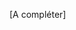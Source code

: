 
<!-- Begin @md_contact_organisation.md -->

[A compléter]

<!-- End @md_contact_organisation.md -->

